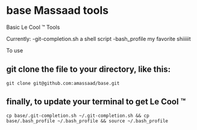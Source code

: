 base Massaad tools
====

Basic Le Cool &trade; Tools

Currently:
-git-completion.sh
  a shell script
-bash_profile
  my favorite shiiiiit

To use 

## git clone the file to your directory, like this:
`git clone git@github.com:amassaad/base.git`

## finally, to update your terminal to get Le Cool &trade;
`cp base/.git-completion.sh ~/.git-completion.sh &&
cp base/.bash_profile ~/.bash_profile &&
source ~/.bash_profile`
